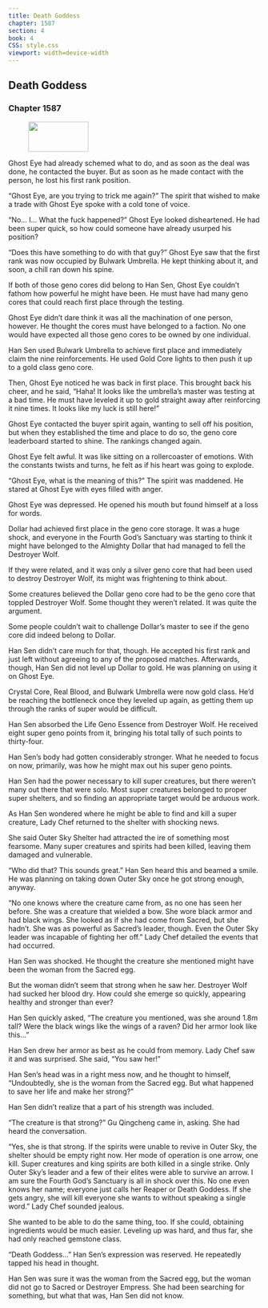 ```yaml
---
title: Death Goddess
chapter: 1587
section: 4
book: 4
CSS: style.css
viewport: width=device-width
---
```


## Death Goddess

### Chapter 1587

<figure>
	<img src="../Images/gem.gif" alt="" id="gem" width="120" height="60" />
</figure>

Ghost Eye had already schemed what to do, and as soon as the deal was done, he contacted the buyer. But as soon as he made contact with the person, he lost his first rank position.

“Ghost Eye, are you trying to trick me again?” The spirit that wished to make a trade with Ghost Eye spoke with a cold tone of voice.

“No… I… What the fuck happened?” Ghost Eye looked disheartened. He had been super quick, so how could someone have already usurped his position?

“Does this have something to do with that guy?” Ghost Eye saw that the first rank was now occupied by Bulwark Umbrella. He kept thinking about it, and soon, a chill ran down his spine.

If both of those geno cores did belong to Han Sen, Ghost Eye couldn’t fathom how powerful he might have been. He must have had many geno cores that could reach first place through the testing.

Ghost Eye didn’t dare think it was all the machination of one person, however. He thought the cores must have belonged to a faction. No one would have expected all those geno cores to be owned by one individual.

Han Sen used Bulwark Umbrella to achieve first place and immediately claim the nine reinforcements. He used Gold Core lights to then push it up to a gold class geno core.

Then, Ghost Eye noticed he was back in first place. This brought back his cheer, and he said, “Haha! It looks like the umbrella’s master was testing at a bad time. He must have leveled it up to gold straight away after reinforcing it nine times. It looks like my luck is still here!”

Ghost Eye contacted the buyer spirit again, wanting to sell off his position, but when they established the time and place to do so, the geno core leaderboard started to shine. The rankings changed again.

Ghost Eye felt awful. It was like sitting on a rollercoaster of emotions. With the constants twists and turns, he felt as if his heart was going to explode.

“Ghost Eye, what is the meaning of this?” The spirit was maddened. He stared at Ghost Eye with eyes filled with anger.

Ghost Eye was depressed. He opened his mouth but found himself at a loss for words.

Dollar had achieved first place in the geno core storage. It was a huge shock, and everyone in the Fourth God’s Sanctuary was starting to think it might have belonged to the Almighty Dollar that had managed to fell the Destroyer Wolf.

If they were related, and it was only a silver geno core that had been used to destroy Destroyer Wolf, its might was frightening to think about.

Some creatures believed the Dollar geno core had to be the geno core that toppled Destroyer Wolf. Some thought they weren’t related. It was quite the argument.

Some people couldn’t wait to challenge Dollar’s master to see if the geno core did indeed belong to Dollar.

Han Sen didn’t care much for that, though. He accepted his first rank and just left without agreeing to any of the proposed matches. Afterwards, though, Han Sen did not level up Dollar to gold. He was planning on using it on Ghost Eye.

Crystal Core, Real Blood, and Bulwark Umbrella were now gold class. He’d be reaching the bottleneck once they leveled up again, as getting them up through the ranks of super would be difficult.

Han Sen absorbed the Life Geno Essence from Destroyer Wolf. He received eight super geno points from it, bringing his total tally of such points to thirty-four.

Han Sen’s body had gotten considerably stronger. What he needed to focus on now, primarily, was how he might max out his super geno points.

Han Sen had the power necessary to kill super creatures, but there weren’t many out there that were solo. Most super creatures belonged to proper super shelters, and so finding an appropriate target would be arduous work.

As Han Sen wondered where he might be able to find and kill a super creature, Lady Chef returned to the shelter with shocking news.

She said Outer Sky Shelter had attracted the ire of something most fearsome. Many super creatures and spirits had been killed, leaving them damaged and vulnerable.

“Who did that? This sounds great.” Han Sen heard this and beamed a smile. He was planning on taking down Outer Sky once he got strong enough, anyway.

“No one knows where the creature came from, as no one has seen her before. She was a creature that wielded a bow. She wore black armor and had black wings. She looked as if she had come from Sacred, but she hadn’t. She was as powerful as Sacred’s leader, though. Even the Outer Sky leader was incapable of fighting her off.” Lady Chef detailed the events that had occurred.

Han Sen was shocked. He thought the creature she mentioned might have been the woman from the Sacred egg.

But the woman didn’t seem that strong when he saw her. Destroyer Wolf had sucked her blood dry. How could she emerge so quickly, appearing healthy and stronger than ever?

Han Sen quickly asked, “The creature you mentioned, was she around 1.8m tall? Were the black wings like the wings of a raven? Did her armor look like this…”

Han Sen drew her armor as best as he could from memory. Lady Chef saw it and was surprised. She said, “You saw her!”

Han Sen’s head was in a right mess now, and he thought to himself, “Undoubtedly, she is the woman from the Sacred egg. But what happened to save her life and make her strong?”

Han Sen didn’t realize that a part of his strength was included.

“The creature is that strong?” Gu Qingcheng came in, asking. She had heard the conversation.

“Yes, she is that strong. If the spirits were unable to revive in Outer Sky, the shelter should be empty right now. Her mode of operation is one arrow, one kill. Super creatures and king spirits are both killed in a single strike. Only Outer Sky’s leader and a few of their elites were able to survive an arrow. I am sure the Fourth God’s Sanctuary is all in shock over this. No one even knows her name; everyone just calls her Reaper or Death Goddess. If she gets angry, she will kill everyone she wants to without speaking a single word.” Lady Chef sounded jealous.

She wanted to be able to do the same thing, too. If she could, obtaining ingredients would be much easier. Leveling up was hard, and thus far, she had only reached gemstone class.

“Death Goddess…” Han Sen’s expression was reserved. He repeatedly tapped his head in thought.

Han Sen was sure it was the woman from the Sacred egg, but the woman did not go to Sacred or Destroyer Empress. She had been searching for something, but what that was, Han Sen did not know.